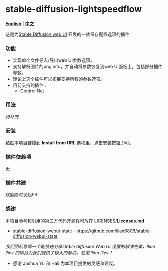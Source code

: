 <p float="left">
    <img alt="" src="https://img.shields.io/badge/JavaScript-323330?style=for-the-badge&logo=javascript&logoColor=F7DF1E" />
    <img alt="" src="https://img.shields.io/badge/Python-FFD43B?style=for-the-badge&logo=python&logoColor=blue" />
</p>

# stable-diffusion-lightspeedflow

[**English**](./README.md) | [**中文**](./README_CN.md)

这是为[Stable Diffusion web UI](https://github.com/AUTOMATIC1111/stable-diffusion-webui) 开发的一款保存配置选项的插件

### 功能

* 实现单个文件导入/导出web UI参数选项。
* 支持解析图片的png info，并自动将参数恢复到web UI面板上，包括部分插件参数。
* 理论上这个插件可以拓展支持所有的参数选项。
* 目前支持的插件：
    - Control Net

### 用法

*待补充*

### 安装

粘贴本项目链接到 **Install from URL** 选项里，点击安装按钮即可。

### 插件依赖项

无

### 插件共建

欢迎随时发起PR!

### 感谢

本项目参考和引用的第三方代码开源许可放在 LICENSES/[**Licenses.md**](./LICENSES/Licenses.md)

- stable-diffusion-webui-state - https://github.com/ilian6806/stable-diffusion-webui-state

*我们团队急需一个能快速分享stable diffusion Web UI 设置的解决方案，Ilian Iliev 的项目为我们提供了很大的帮助，感谢 Ilian Iliev！*

- 感谢 Joshua Yu 和 Hali 为本项目提供的灵感和建议。